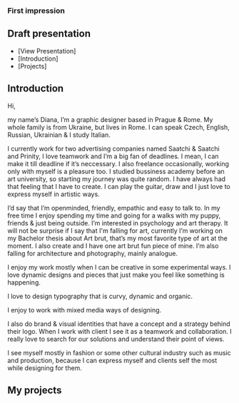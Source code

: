 ### First impression

## Draft presentation

- [View Presentation]
- [Introduction]
- [Projects]

## Introduction

Hi,

my name’s Diana, I’m a graphic designer based in Prague & Rome. My whole family is from Ukraine, but lives in Rome. I can speak Czech, English, Russian, Ukrainian & I study Italian.

I currently work for two advertising companies named Saatchi & Saatchi and Prinity, I love teamwork and I’m a big fan of deadlines. I mean, I can make it till deadline if it’s neccessary. I also freelance occasionally, working only with myself is a pleasure too. I studied bussiness academy before an art university, so starting my journey was quite random. I have always had that feeling that I have to create. I can play the guitar, draw and I just love to express myself in artistic ways.

I’d say that I’m openminded, friendly, empathic and easy to talk to. In my free time I enjoy spending my time and going for a walks with my puppy, friends & just being outside. I’m interested in psychology and art therapy.  It will not be surprise if I say that I'm falling for art, currently I’m working on my Bachelor thesis about Art brut, that’s my most favorite type of art at the moment. I also create and I have one art brut fun piece of mine. I’m also falling for architecture and photography, mainly analogue.

I enjoy my work mostly when I can be creative in some experimental ways. I love dynamic designs and pieces that just make you feel like something is happening.

I love to design typography that is curvy, dynamic and organic.

I enjoy to work with mixed media ways of designing.

I also do brand & visual identities that have a concept and a strategy behind their logo. When I work with client I see it as a teamwork and collaboration. I really love to search for our solutions and understand their point of views.

I see myself mostly in fashion or some other cultural  industry such as music and production, because I can express myself and clients self the most while designing for them.

## My projects
